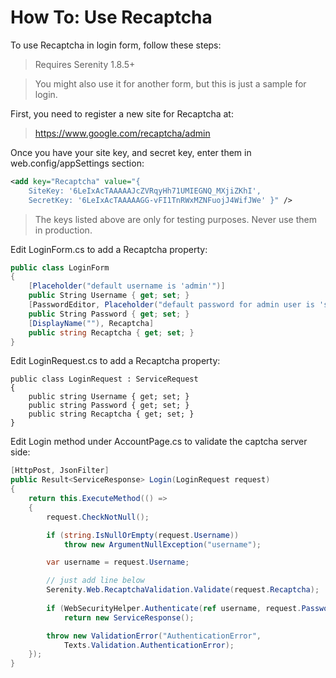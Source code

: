 # How To: Use Recaptcha

To use Recaptcha in login form, follow these steps:

> Requires Serenity 1.8.5+

> You might also use it for another form, but this is just a sample for login.

First, you need to register a new site for Recaptcha at:

> https://www.google.com/recaptcha/admin

Once you have your site key, and secret key, enter them in web.config/appSettings section:

```xml
<add key="Recaptcha" value="{ 
    SiteKey: '6LeIxAcTAAAAAJcZVRqyHh71UMIEGNQ_MXjiZKhI', 
    SecretKey: '6LeIxAcTAAAAAGG-vFI1TnRWxMZNFuojJ4WifJWe' }" />
```

> The keys listed above are only for testing purposes. Never use them in production.

Edit LoginForm.cs to add a Recaptcha property:

```cs
public class LoginForm
{
    [Placeholder("default username is 'admin'")]
    public String Username { get; set; }
    [PasswordEditor, Placeholder("default password for admin user is 'serenity'"), Required(true)]
    public String Password { get; set; }
    [DisplayName(""), Recaptcha]
    public string Recaptcha { get; set; }
}
```

Edit LoginRequest.cs to add a Recaptcha property:

```
public class LoginRequest : ServiceRequest
{
    public string Username { get; set; }
    public string Password { get; set; }
    public string Recaptcha { get; set; }
}
```

Edit Login method under AccountPage.cs to validate the captcha server side:


```cs
[HttpPost, JsonFilter]
public Result<ServiceResponse> Login(LoginRequest request)
{
    return this.ExecuteMethod(() =>
    {
        request.CheckNotNull();

        if (string.IsNullOrEmpty(request.Username))
            throw new ArgumentNullException("username");

        var username = request.Username;

        // just add line below
        Serenity.Web.RecaptchaValidation.Validate(request.Recaptcha);
        
        if (WebSecurityHelper.Authenticate(ref username, request.Password, false))
            return new ServiceResponse();

        throw new ValidationError("AuthenticationError",
            Texts.Validation.AuthenticationError);
    });
}
```